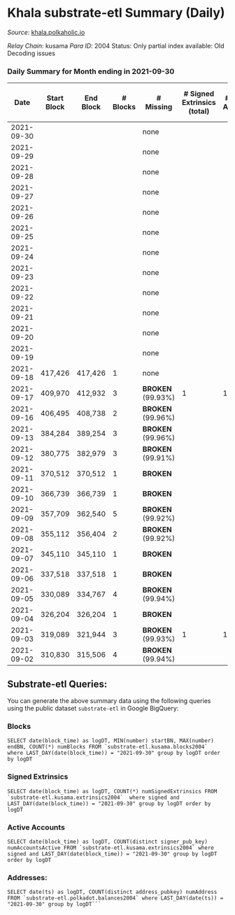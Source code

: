 # Khala substrate-etl Summary (Daily)

_Source_: [khala.polkaholic.io](https://khala.polkaholic.io)

*Relay Chain*: kusama
*Para ID*: 2004
Status: Only partial index available: Old Decoding issues


### Daily Summary for Month ending in 2021-09-30


| Date | Start Block | End Block | # Blocks | # Missing | # Signed Extrinsics (total) | # Active Accounts | # Addresses with Balances | # Events | # Transfers | # XCM Transfers In | # XCM Transfers Out |
| ---- | ----------- | --------- | -------- | --------- | --------------------------- | ----------------- | ------------------------- | -------- | ----------- | ------------------ | ------------------- |
| 2021-09-30 |  |  |  | none  |  |  | 11,717 |  |   |   |   |
| 2021-09-29 |  |  |  | none  |  |  |  |  |   |   |   |
| 2021-09-28 |  |  |  | none  |  |  |  |  |   |   |   |
| 2021-09-27 |  |  |  | none  |  |  |  |  |   |   |   |
| 2021-09-26 |  |  |  | none  |  |  |  |  |   |   |   |
| 2021-09-25 |  |  |  | none  |  |  |  |  |   |   |   |
| 2021-09-24 |  |  |  | none  |  |  |  |  |   |   |   |
| 2021-09-23 |  |  |  | none  |  |  |  |  |   |   |   |
| 2021-09-22 |  |  |  | none  |  |  |  |  |   |   |   |
| 2021-09-21 |  |  |  | none  |  |  |  |  |   |   |   |
| 2021-09-20 |  |  |  | none  |  |  |  |  |   |   |   |
| 2021-09-19 |  |  |  | none  |  |  |  |  |   |   |   |
| 2021-09-18 | 417,426 | 417,426 | 1 | none  |  |  | 6,451 | 2 |   |   |   |
| 2021-09-17 | 409,970 | 412,932 | 3 |  **BROKEN** (99.93%) | 1 | 1 | 4,502 | 18 | 3 ($0.42) |   |   |
| 2021-09-16 | 406,495 | 408,738 | 2 |  **BROKEN** (99.96%) |  |  | 3,280 | 4 |   |   |   |
| 2021-09-13 | 384,284 | 389,254 | 3 |  **BROKEN** (99.96%) |  |  | 3,218 | 6 |   |   |   |
| 2021-09-12 | 380,775 | 382,979 | 3 |  **BROKEN** (99.91%) |  |  | 3,218 | 6 |   |   |   |
| 2021-09-11 | 370,512 | 370,512 | 1 |  **BROKEN**  |  |  | 3,204 | 2 |   |   |   |
| 2021-09-10 | 366,739 | 366,739 | 1 |  **BROKEN**  |  |  | 3,204 | 2 |   |   |   |
| 2021-09-09 | 357,709 | 362,540 | 5 |  **BROKEN** (99.92%) |  |  | 3,204 | 10 |   |   |   |
| 2021-09-08 | 355,112 | 356,404 | 2 |  **BROKEN** (99.92%) |  |  | 3,204 | 4 |   |   |   |
| 2021-09-07 | 345,110 | 345,110 | 1 |  **BROKEN**  |  |  | 3,202 | 2 |   |   |   |
| 2021-09-06 | 337,518 | 337,518 | 1 |  **BROKEN**  |  |  | 3,202 | 2 |   |   |   |
| 2021-09-05 | 330,089 | 334,767 | 4 |  **BROKEN** (99.94%) |  |  | 3,201 | 8 |   |   |   |
| 2021-09-04 | 326,204 | 326,204 | 1 |  **BROKEN**  |  |  | 3,200 | 2 |   |   |   |
| 2021-09-03 | 319,089 | 321,944 | 3 |  **BROKEN** (99.93%) | 1 | 1 | 3,200 | 8 |   |   |   |
| 2021-09-02 | 310,830 | 315,506 | 4 |  **BROKEN** (99.94%) |  |  | 3,200 | 8 |   |   |   |

## Substrate-etl Queries:
You can generate the above summary data using the following queries using the public dataset `substrate-etl` in Google BigQuery:


### Blocks
```
SELECT date(block_time) as logDT, MIN(number) startBN, MAX(number) endBN, COUNT(*) numBlocks FROM `substrate-etl.kusama.blocks2004`  where LAST_DAY(date(block_time)) = "2021-09-30" group by logDT order by logDT
```


### Signed Extrinsics
```
SELECT date(block_time) as logDT, COUNT(*) numSignedExtrinsics FROM `substrate-etl.kusama.extrinsics2004`  where signed and LAST_DAY(date(block_time)) = "2021-09-30" group by logDT order by logDT
```


### Active Accounts
```
SELECT date(block_time) as logDT, COUNT(distinct signer_pub_key) numAccountsActive FROM `substrate-etl.kusama.extrinsics2004` where signed and LAST_DAY(date(block_time)) = "2021-09-30" group by logDT order by logDT
```


### Addresses:
```
SELECT date(ts) as logDT, COUNT(distinct address_pubkey) numAddress FROM `substrate-etl.polkadot.balances2004` where LAST_DAY(date(ts)) = "2021-09-30" group by logDT```

